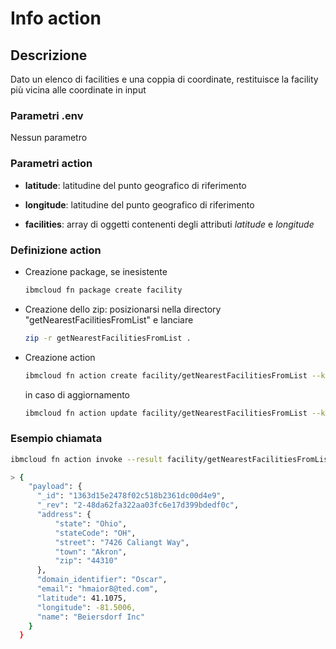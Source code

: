# Info action

## Descrizione

Dato un elenco di facilities e una coppia di coordinate, restituisce la facility più vicina alle coordinate in input

### Parametri .env

Nessun parametro

### Parametri action

* **latitude**: latitudine del punto geografico di riferimento

* **longitude**: latitudine del punto geografico di riferimento

* **facilities**: array di oggetti contenenti degli attributi _latitude_ e _longitude_

### Definizione action

* Creazione package, se inesistente

  ```bash
  ibmcloud fn package create facility
  ```

* Creazione dello zip: posizionarsi nella directory "getNearestFacilitiesFromList" e lanciare

  ```bash
  zip -r getNearestFacilitiesFromList .
  ```

* Creazione action

  ```bash
  ibmcloud fn action create facility/getNearestFacilitiesFromList --kind nodejs:12 getNearestFacilitiesFromList.zip
  ```

  in caso di aggiornamento

  ```bash
  ibmcloud fn action update facility/getNearestFacilitiesFromList --kind nodejs:12 getNearestFacilitiesFromList.zip
  ```

### Esempio chiamata

  ```bash
  ibmcloud fn action invoke --result facility/getNearestFacilitiesFromList --param latitude 56.90 --param longitude 45.90 --param facilities '[{ "_id": "1363d15e2478f02c518b2361dc00d4e9", "_rev": "2-48da62fa322aa03fc6e17d399bdedf0c", "address": { "state": "Ohio", "stateCode": "OH", "street": "7426 Caliangt Way", "town": "Akron", "zip": "44310" }, "domain_identifier": "Oscar", "email": "hmaior8@ted.com", "latitude": 41.1075, "longitude": -81.5006, "name": "Beiersdorf Inc" }]'

  > {
      "payload": {
        "_id": "1363d15e2478f02c518b2361dc00d4e9",
        "_rev": "2-48da62fa322aa03fc6e17d399bdedf0c",
        "address": {
            "state": "Ohio",
            "stateCode": "OH",
            "street": "7426 Caliangt Way",
            "town": "Akron",
            "zip": "44310"
        },
        "domain_identifier": "Oscar",
        "email": "hmaior8@ted.com",
        "latitude": 41.1075,
        "longitude": -81.5006,
        "name": "Beiersdorf Inc"
      }
    }
  ```
  